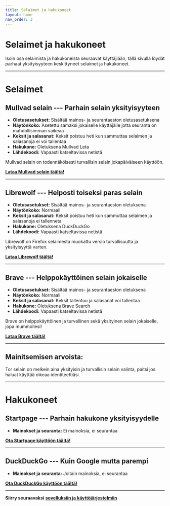 ```yaml
---
title: Selaimet ja hakukoneet
layout: home
nav_order: 3
---
```


# Selaimet ja hakukoneet
Isoin osa selaimista ja hakukoneista seuraavat käyttäjiään, tällä sivulla löydät parhaat yksityisyyteen keskittyneet selaimet ja hakukoneet.

---
# Selaimet
## Mullvad selain --- Parhain selain yksityisyyteen

 - **Oletusasetukset:** Sisältää mainos- ja seurantaeston oletusasetuksena
 - **Näytönkoko:** Asetettu samaksi jokaiselle käyttäjälle jotta seuranta on mahdollisimman vaikeaa
 - **Keksit ja salasanat:** Keksit poistuu heti kun sammuttaa selaimen ja salasanoja ei voi tallentaa
 - **Hakukone:** Oletuksena Mullvad Leta
 - **Lähdekoodi:** Vapaasti katseltavissa netistä

Mullvad selain on todennäköisesti turvallisin selain jokapäiväiseen käyttöön.

**[Lataa Mullvad selain täältä!](https://mullvad.net/fi/download/browser)**

---
## Librewolf --- Helposti toiseksi paras selain

 - **Oletusasetukset:** Sisältää mainos- ja seurantaeston oletuksena
 - **Näytönkoko:** Normaali
 - **Keksit ja salasanat:** Keksit poistuu heti kun sammuttaa selaimen ja salasanoja ei tallenneta
 - **Hakukone:** Oletuksena DuckDuckGo
 - **Lähdekoodi:** Vapaasti katseltavissa netistä

Librewolf on Firefox selaimesta muokattu versio turvallisuutta ja yksityisyyttä varten.

**[Lataa Librewolf täältä!](https://librewolf.net/installation/)**

---
## Brave --- Helppokäyttöinen selain jokaiselle

 - **Oletusasetukset:** Sisältää mainos- ja seurantaeston oletuksena
 - **Näytönkoko:** Normaali
 - **Keksit ja salasanat:** Keksit tallentuu ja salasanat voi tallentaa
 - **Hakukone:** Oletuksena Brave Search
 - **Lähdekoodi:** Vapaasti katseltavissa netistä

Brave on helppokäyttöinen ja turvallinen sekä yksityinen selain jokaiselle, jopa mummollesi!

**[Lataa Brave täältä!](https://brave.com/fi/download/)**

---
## Mainitsemisen arvoista:
Tor selain on melkein aina yksityisin ja turvallisin selain valinta, paitsi jos haluat käyttää oikeaa identiteettiäsi.

---
# Hakukoneet
## Startpage --- Parhain hakukone yksityisyydelle

 - **Mainokset ja seuranta:** Ei mainoksia, ei seurantaa

**[Ota Startpage käyttöön täältä!](https://www.startpage.com/)**

---
## DuckDuckGo --- Kuin Google mutta parempi

 - **Mainokset ja seuranta:** Joitain mainoksia, ei seurantaa

**[Ota DuckDuckGo käyttöön täältä!](https://duckduckgo.com/)**

---
**Siirry seuraavaksi** **[sovelluksiin ja käyttöjärjestelmiin](https://yksityisyys.fi/sovellukset-ja-kayttojarjestelmat.html)**

